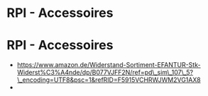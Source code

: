 # RPI - Accessoires


# RPI - Accessoires

* https://www.amazon.de/Widerstand-Sortiment-EFANTUR-Stk-Widerst%C3%A4nde/dp/B077VJFF2N/ref=pd\_sim\_107\_5?\_encoding=UTF8&psc=1&refRID=F5915VCHRWJWM2VG1AX8
* 


